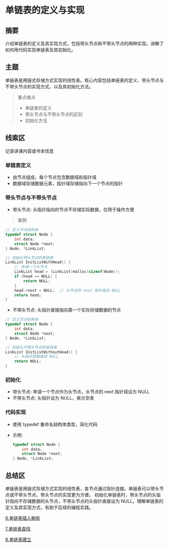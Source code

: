 # 单链表的定义与实现

## 摘要

介绍单链表的定义及其实现方式，包括带头节点和不带头节点的两种实现。讲解了如何用代码实现单链表及其初始化。

## 主题

单链表是用链式存储方式实现的线性表。核心内容包括单链表的定义、带头节点与不带头节点的实现方式，以及其初始化方法。

> 重点难点
>
> - 单链表的定义
> - 带头节点与不带头节点的区别
> - 初始化方法

## 线索区

记录讲课内容或书本信息

### 单链表定义

- 由节点组成，每个节点包含数据域和指针域
- 数据域存储数据元素，指针域存储指向下一个节点的指针

### 带头节点与不带头节点

- 带头节点: 头指针指向的节点不存储实际数据，仅用于操作方便

> 案例

```cpp
// 定义节点结构体
typedef struct Node {
    int data;
    struct Node *next;
} Node, *LinkList;

// 初始化带头节点的单链表
LinkList InitListWithHead() {
    // 申请一个头节点
    LinkList head = (LinkList)malloc(sizeof(Node));
    if (head == NULL) {
        return NULL;
    }
    head->next = NULL;  // 头节点的 next 指针指向 NULL
    return head;
}
```

- 不带头节点: 头指针直接指向第一个实际存储数据的节点

```cpp
// 定义节点结构体
typedef struct Node {
    int data;
    struct Node *next;
} Node, *LinkList;

// 初始化不带头节点的单链表
LinkList InitListWithoutHead() {
    // 头指针直接指向 NULL
    return NULL;
}

```

### 初始化

- 带头节点: 申请一个节点作为头节点，头节点的 next 指针域设为 NULL
- 不带头节点: 头指针设为 NULL，表示空表

### 代码实现

- 使用 typedef 重命名结构体类型，简化代码
- 示例:

  ```cpp
  typedef struct Node {
      int data;
      struct Node *next;
  } Node, *LinkList;
  ```

## 总结区

单链表是用链式存储方式实现的线性表，各节点通过指针连接。单链表可以带头节点或不带头节点，带头节点的实现更为方便。
初始化单链表时，带头节点的头指针指向不存储数据的头节点，不带头节点的头指针直接设为 NULL。理解单链表的定义及其实现方式，有助于后续的编程实践。


[6.单链表插入删除](6.单链表插入删除.md)

[7.单链表查找](7.单链表查找.md)

[8.单链表建立](8.单链表建立.md)
